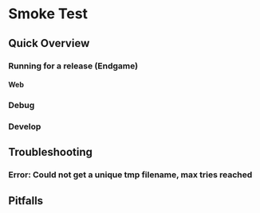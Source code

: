 # Smoke Test


## Quick Overview


### Running for a release (Endgame)


#### Web

### Debug


### Develop


## Troubleshooting

### Error: Could not get a unique tmp filename, max tries reached


## Pitfalls
